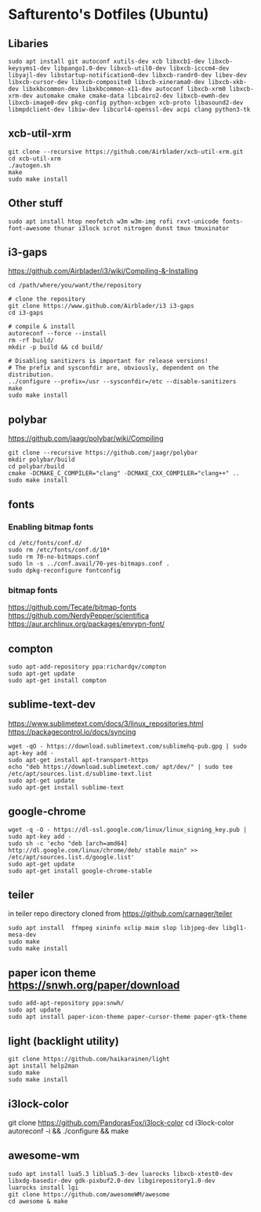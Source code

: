 # Safturento's Dotfiles (Ubuntu)

## Libaries
```
sudo apt install git autoconf xutils-dev xcb libxcb1-dev libxcb-keysyms1-dev libpango1.0-dev libxcb-util0-dev libxcb-icccm4-dev libyajl-dev libstartup-notification0-dev libxcb-randr0-dev libev-dev libxcb-cursor-dev libxcb-composite0 libxcb-xinerama0-dev libxcb-xkb-dev libxkbcommon-dev libxkbcommon-x11-dev autoconf libxcb-xrm0 libxcb-xrm-dev automake cmake cmake-data libcairo2-dev libxcb-ewmh-dev libxcb-image0-dev pkg-config python-xcbgen xcb-proto libasound2-dev libmpdclient-dev libiw-dev libcurl4-openssl-dev acpi clang python3-tk
```

## xcb-util-xrm
```
git clone --recursive https://github.com/Airblader/xcb-util-xrm.git
cd xcb-util-xrm
./autogen.sh
make
sudo make install
```

## Other stuff
```
sudo apt install htop neofetch w3m w3m-img rofi rxvt-unicode fonts-font-awesome thunar i3lock scrot nitrogen dunst tmux tmuxinator
```

## i3-gaps
https://github.com/Airblader/i3/wiki/Compiling-&-Installing
```
cd /path/where/you/want/the/repository

# clone the repository
git clone https://www.github.com/Airblader/i3 i3-gaps
cd i3-gaps

# compile & install
autoreconf --force --install
rm -rf build/
mkdir -p build && cd build/

# Disabling sanitizers is important for release versions!
# The prefix and sysconfdir are, obviously, dependent on the distribution.
../configure --prefix=/usr --sysconfdir=/etc --disable-sanitizers
make
sudo make install
```

## polybar
https://github.com/jaagr/polybar/wiki/Compiling
```
git clone --recursive https://github.com/jaagr/polybar
mkdir polybar/build
cd polybar/build
cmake -DCMAKE_C_COMPILER="clang" -DCMAKE_CXX_COMPILER="clang++" ..
sudo make install
```

## fonts
### Enabling bitmap fonts
```
cd /etc/fonts/conf.d/
sudo rm /etc/fonts/conf.d/10*  
sudo rm 70-no-bitmaps.conf 
sudo ln -s ../conf.avail/70-yes-bitmaps.conf .
sudo dpkg-reconfigure fontconfig
```

### bitmap fonts
https://github.com/Tecate/bitmap-fonts
https://github.com/NerdyPepper/scientifica
https://aur.archlinux.org/packages/envypn-font/

## compton
```
sudo apt-add-repository ppa:richardgv/compton
sudo apt-get update
sudo apt-get install compton
```

## sublime-text-dev
https://www.sublimetext.com/docs/3/linux_repositories.html
https://packagecontrol.io/docs/syncing
```
wget -qO - https://download.sublimetext.com/sublimehq-pub.gpg | sudo apt-key add -
sudo apt-get install apt-transport-https
echo "deb https://download.sublimetext.com/ apt/dev/" | sudo tee /etc/apt/sources.list.d/sublime-text.list
sudo apt-get update
sudo apt-get install sublime-text
```

## google-chrome
```
wget -q -O - https://dl-ssl.google.com/linux/linux_signing_key.pub | sudo apt-key add - 
sudo sh -c 'echo "deb [arch=amd64] http://dl.google.com/linux/chrome/deb/ stable main" >> /etc/apt/sources.list.d/google.list'
sudo apt-get update 
sudo apt-get install google-chrome-stable
```

## teiler
in teiler repo directory cloned from https://github.com/carnager/teiler
```
sudo apt install  ffmpeg xininfo xclip maim slop libjpeg-dev libgl1-mesa-dev
sudo make
sudo make install
```

## paper icon theme https://snwh.org/paper/download
```
sudo add-apt-repository ppa:snwh/
sudo apt update
sudo apt install paper-icon-theme paper-cursor-theme paper-gtk-theme
```

## light (backlight utility)
```
git clone https://github.com/haikarainen/light
apt install help2man
sudo make
sudo make install
```

## i3lock-color
git clone https://github.com/PandorasFox/i3lock-color
cd i3lock-color
autoreconf -i && ./configure && make

## awesome-wm
```
sudo apt install lua5.3 liblua5.3-dev luarocks libxcb-xtest0-dev libxdg-basedir-dev gdk-pixbuf2.0-dev libgirepository1.0-dev
luarocks install lgi
git clone https://github.com/awesomeWM/awesome
cd awesome & make
```
